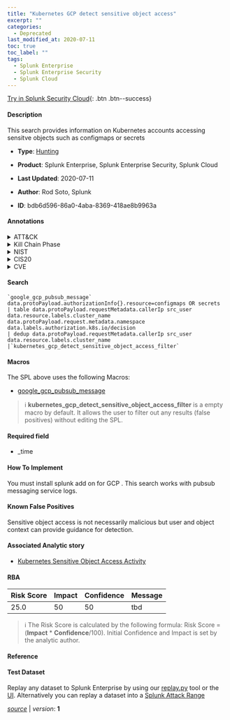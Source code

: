 ```yaml
---
title: "Kubernetes GCP detect sensitive object access"
excerpt: ""
categories:
  - Deprecated
last_modified_at: 2020-07-11
toc: true
toc_label: ""
tags:
  - Splunk Enterprise
  - Splunk Enterprise Security
  - Splunk Cloud
---
```




[Try in Splunk Security Cloud](https://www.splunk.com/en_us/products/cyber-security.html){: .btn .btn--success}

#### Description

This search provides information on Kubernetes accounts accessing sensitve objects such as configmaps or secrets

- **Type**: [Hunting](https://github.com/splunk/security_content/wiki/Detection-Analytic-Types)
- **Product**: Splunk Enterprise, Splunk Enterprise Security, Splunk Cloud

- **Last Updated**: 2020-07-11
- **Author**: Rod Soto, Splunk
- **ID**: bdb6d596-86a0-4aba-8369-418ae8b9963a


#### Annotations

<details>
  <summary>ATT&CK</summary>

<div markdown="1">

</div>
</details>


<details>
  <summary>Kill Chain Phase</summary>

<div markdown="1">

* Exploitation


</div>
</details>


<details>
  <summary>NIST</summary>

<div markdown="1">



</div>
</details>

<details>
  <summary>CIS20</summary>

<div markdown="1">



</div>
</details>

<details>
  <summary>CVE</summary>

<div markdown="1">


</div>
</details>

#### Search 

```
`google_gcp_pubsub_message` data.protoPayload.authorizationInfo{}.resource=configmaps OR secrets  
| table data.protoPayload.requestMetadata.callerIp src_user data.resource.labels.cluster_name data.protoPayload.request.metadata.namespace data.labels.authorization.k8s.io/decision 
| dedup data.protoPayload.requestMetadata.callerIp src_user data.resource.labels.cluster_name 
|`kubernetes_gcp_detect_sensitive_object_access_filter`
```

#### Macros
The SPL above uses the following Macros:
* [google_gcp_pubsub_message](https://github.com/splunk/security_content/blob/develop/macros/google_gcp_pubsub_message.yml)

> :information_source:
> **kubernetes_gcp_detect_sensitive_object_access_filter** is a empty macro by default. It allows the user to filter out any results (false positives) without editing the SPL.

#### Required field
* _time


#### How To Implement
You must install splunk add on for GCP . This search works with pubsub messaging service logs.

#### Known False Positives
Sensitive object access is not necessarily malicious but user and object context can provide guidance for detection.

#### Associated Analytic story
* [Kubernetes Sensitive Object Access Activity](/stories/kubernetes_sensitive_object_access_activity)




#### RBA

| Risk Score  | Impact      | Confidence   | Message      |
| ----------- | ----------- |--------------|--------------|
| 25.0 | 50 | 50 | tbd |


> :information_source:
> The Risk Score is calculated by the following formula: Risk Score = (**Impact** * **Confidence**/100). Initial Confidence and Impact is set by the analytic author. 

#### Reference


#### Test Dataset
Replay any dataset to Splunk Enterprise by using our [replay.py](https://github.com/splunk/attack_data#using-replaypy) tool or the [UI](https://github.com/splunk/attack_data#using-ui).
Alternatively you can replay a dataset into a [Splunk Attack Range](https://github.com/splunk/attack_range#replay-dumps-into-attack-range-splunk-server)



[*source*](https://github.com/splunk/security_content/tree/develop/detections/deprecated/kubernetes_gcp_detect_sensitive_object_access.yml) \| *version*: **1**